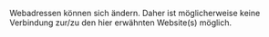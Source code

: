Webadressen können sich ändern. Daher ist möglicherweise keine Verbindung zur/zu den hier erwähnten Website(s) möglich.

<!--HONumber=Jun16_HO4-->



